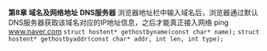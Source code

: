 **第8章 域名及网络地址**
**DNS服务器**
浏览器地址栏中输入域名后，浏览器通过默认DNS服务器获取该域名对应的IP地址信息，之后才能真正接入网络
ping www.naver.com
`struct hostent* gethostbyname(const char* name);`
`struct hostent* gethostbyaddr(const char* addr, int len, int type);`
